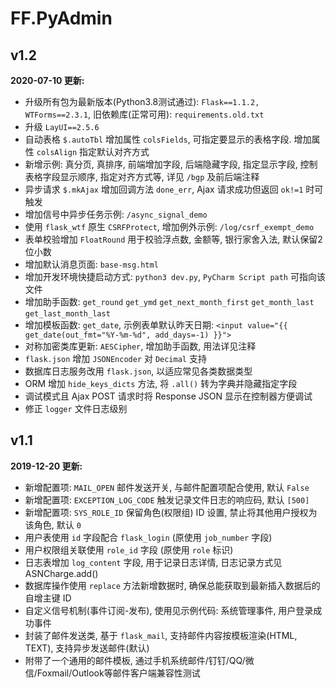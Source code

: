 # FF.PyAdmin

## v1.2

**2020-07-10 更新:**

- 升级所有包为最新版本(Python3.8测试通过): `Flask==1.1.2, WTForms==2.3.1`, 旧依赖库(正常可用): `requirements.old.txt`
- 升级 `LayUI==2.5.6`
- 自动表格 `$.autoTbl` 增加属性 `colsFields`, 可指定要显示的表格字段. 增加属性 `colsAlign` 指定默认对齐方式
- 新增示例: 真分页, 真排序, 前端增加字段, 后端隐藏字段, 指定显示字段, 控制表格字段显示顺序, 指定对齐方式等, 详见 `/bgp` 及前后端注释
- 异步请求 `$.mkAjax` 增加回调方法 `done_err`, Ajax 请求成功但返回 `ok!=1` 时可触发
- 增加信号中异步任务示例: `/async_signal_demo`
- 使用 `flask_wtf` 原生 `CSRFProtect`, 增加例外示例: `/log/csrf_exempt_demo`
- 表单校验增加 `FloatRound` 用于校验浮点数, 金额等, 银行家舍入法, 默认保留2位小数
- 增加默认消息页面: `base-msg.html`
- 增加开发环境快捷启动方式: `python3 dev.py`, `PyCharm Script path` 可指向该文件
- 增加助手函数: `get_round` `get_ymd` `get_next_month_first` `get_month_last` `get_last_month_last`
- 增加模板函数: `get_date`, 示例表单默认昨天日期: `<input value="{{ get_date(out_fmt="%Y-%m-%d", add_days=-1) }}">`
- 对称加密类库更新: `AESCipher`, 增加助手函数, 用法详见注释
- `flask.json` 增加 `JSONEncoder` 对 `Decimal` 支持
- 数据库日志服务改用 `flask.json`, 以适应常见各类数据类型
- ORM 增加 `hide_keys_dicts` 方法, 将 `.all()` 转为字典并隐藏指定字段
- 调试模式且 Ajax POST 请求时将 Response JSON 显示在控制器方便调试
- 修正 `logger` 文件日志级别

## v1.1

**2019-12-20 更新:**

- 新增配置项: `MAIL_OPEN` 邮件发送开关, 与邮件配置项配合使用, 默认 `False`
- 新增配置项: `EXCEPTION_LOG_CODE` 触发记录文件日志的响应码, 默认 `[500]`
- 新增配置项: `SYS_ROLE_ID` 保留角色(权限组) ID 设置, 禁止将其他用户授权为该角色, 默认 `0`
- 用户表使用 `id` 字段配合 `flask_login` (原使用 `job_number` 字段)
- 用户权限组关联使用 `role_id` 字段 (原使用 `role` 标识)
- 日志表增加 `log_content` 字段, 用于记录日志详情, 日志记录方式见 ASNCharge.add()
- 数据库操作使用 `replace` 方法新增数据时, 确保总能获取到最新插入数据后的自增主键 ID
- 自定义信号机制(事件订阅-发布), 使用见示例代码: 系统管理事件, 用户登录成功事件
- 封装了邮件发送类, 基于 `flask_mail`, 支持邮件内容按模板渲染(HTML, TEXT), 支持异步发送邮件(默认)
- 附带了一个通用的邮件模板, 通过手机系统邮件/钉钉/QQ/微信/Foxmail/Outlook等邮件客户端兼容性测试

